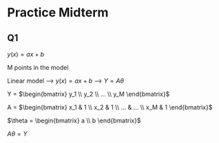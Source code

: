 # Practice Midterm

## Q1

$y(x) = ax + b$

M points in the model

Linear model --> $y(x) = ax + b$ --> $Y = A\theta$

Y = $\begin{bmatrix} y_1 \\ y_2 \\ ... \\ y_M \end{bmatrix}$

A = $\begin{bmatrix} x_1 & 1 \\ x_2 & 1 \\ ... & ... \\ x_M & 1 \end{bmatrix}$

$\theta = \begin{bmatrix} a \\ b \end{bmatrix}$

$A\theta = Y$





